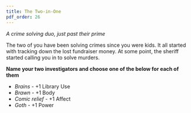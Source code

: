 ```yaml
---
title: The Two-in-One
pdf_order: 26
---
```


_A crime solving duo, just past their prime_

The two of you have been solving crimes since you were kids. It all started with tracking down the lost fundraiser money. At some point, the sheriff started calling you in to solve murders.

<div class="callout-box">

**Name your two investigators and choose one of the below for each of them**

- _Brains_ - +1 Library Use
- _Brawn_ - +1 Body
- _Comic relief_ - +1 Affect
- _Goth_ - +1 Power

</div>
